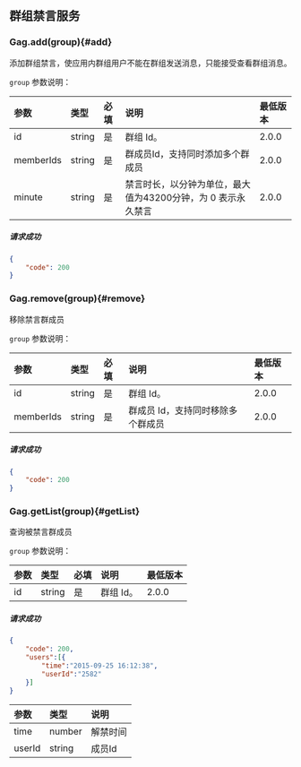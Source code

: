 ## 群组禁言服务

### Gag.add(group){#add}

添加群组禁言，使应用内群组用户不能在群组发送消息，只能接受查看群组消息。

`group` 参数说明：

| 参数   	 |	类型		| 必填	| 说明 							|最低版本	|
| :----------|:--------	|:-----	|:------------------------------|:----- |
|	id		 |	string	|	是 	| 群组 Id。		|2.0.0|
|	memberIds |	string	|	是 	| 群成员Id，支持同时添加多个群成员 |2.0.0|
|	minute |	string	|	是 	| 禁言时长，以分钟为单位，最大值为43200分钟，为 0 表示永久禁言 |2.0.0|


##### 请求成功

```json
{
    "code": 200
}
```

### Gag.remove(group){#remove}

移除禁言群成员

`group` 参数说明：

| 参数   	 |	类型		| 必填	| 说明 							|最低版本	|
| :----------|:--------	|:-----	|:------------------------------|:----- |
|	id		 |	string	|	是 	| 群组 Id。		|2.0.0|
|	memberIds |	string	|	是 	| 群成员 Id，支持同时移除多个群成员 		|2.0.0|

##### 请求成功

```json
{
    "code": 200
}
```

### Gag.getList(group){#getList}

查询被禁言群成员

`group` 参数说明：

| 参数   	 |	类型		| 必填	| 说明 							|最低版本	|
| :----------|:--------	|:-----	|:------------------------------|:----- |
|	id		 |	string	|	是 	| 群组 Id。		|2.0.0|

##### 请求成功

```json
{
	"code": 200,
	"users":[{
		"time":"2015-09-25 16:12:38",
		"userId":"2582"
	}]
}
```
| 参数   	 |	类型		| 说明	
| :----------|:--------	|:-----	
|	time	|	number| 解禁时间
|	userId	|	string| 成员Id

